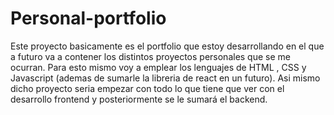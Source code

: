 # Personal-portfolio
Este proyecto basicamente es el portfolio que estoy desarrollando en el que a futuro va a contener los distintos proyectos personales que se me ocurran.
Para esto mismo voy a emplear los lenguajes de HTML , CSS y Javascript (ademas de sumarle la libreria de react en un futuro).
Asi mismo dicho proyecto seria empezar con todo lo que tiene que ver con el desarrollo frontend y posteriormente se le sumará el backend.
